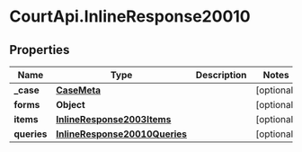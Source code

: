 # CourtApi.InlineResponse20010

## Properties
Name | Type | Description | Notes
------------ | ------------- | ------------- | -------------
**_case** | [**CaseMeta**](CaseMeta.md) |  | [optional] 
**forms** | **Object** |  | [optional] 
**items** | [**InlineResponse2003Items**](InlineResponse2003Items.md) |  | [optional] 
**queries** | [**InlineResponse20010Queries**](InlineResponse20010Queries.md) |  | [optional] 


